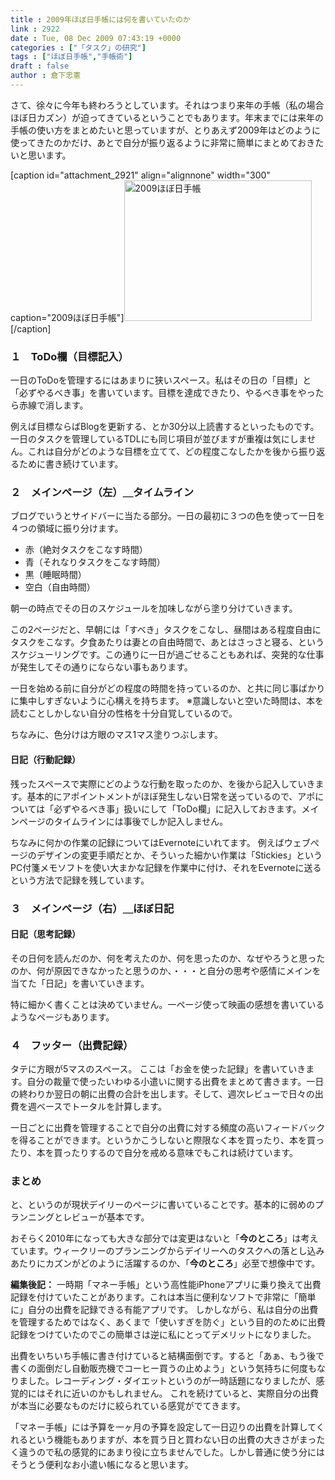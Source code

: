 ```yaml
---
title : 2009年ほぼ日手帳には何を書いていたのか
link : 2922
date : Tue, 08 Dec 2009 07:43:19 +0000
categories : ["「タスク」の研究"]
tags : ["ほぼ日手帳","手帳術"]
draft : false
author : 倉下忠憲
---
```



さて、徐々に今年も終わろうとしています。それはつまり来年の手帳（私の場合ほぼ日カズン）が迫ってきているということでもあります。年末までには来年の手帳の使い方をまとめたいと思っていますが、とりあえず2009年はどのように使ってきたのかだけ、あとで自分が振り返るように非常に簡単にまとめておきたいと思います。

[caption id="attachment_2921" align="alignnone" width="300" caption="2009ほぼ日手帳"]<img src="https://rashita.net/blog/wp-content/uploads/2009/12/2009hoboniti.jpg" alt="2009ほぼ日手帳" title="2009ほぼ日手帳" width="300" height="225" class="size-full wp-image-2921" />[/caption]

<h3>１　ToDo欄（目標記入）</h3>
一日のToDoを管理するにはあまりに狭いスペース。私はその日の「目標」と「必ずやるべき事」を書いています。目標を達成できたり、やるべき事をやったら赤線で消します。

例えば目標ならばBlogを更新する、とか30分以上読書するといったものです。一日のタスクを管理しているTDLにも同じ項目が並びますが重複は気にしません。これは自分がどのような目標を立てて、どの程度こなしたかを後から振り返るために書き続けています。

<h3>２　メインページ（左）＿タイムライン</h3>
ブログでいうとサイドバーに当たる部分。一日の最初に３つの色を使って一日を４つの領域に振り分けます。
<ul>
	<li>赤（絶対タスクをこなす時間）</li>
	<li>青（それなりタスクをこなす時間）</li>
	<li>黒（睡眠時間）</li>
	<li>空白（自由時間）</li>
</ul>


朝一の時点でその日のスケジュールを加味しながら塗り分けていきます。

この2ページだと、早朝には「すべき」タスクをこなし、昼間はある程度自由にタスクをこなす。夕食あたりは妻との自由時間で、あとはさっさと寝る、というスケジューリングです。この通りに一日が過ごせることもあれば、突発的な仕事が発生してその通りにならない事もあります。

一日を始める前に自分がどの程度の時間を持っているのか、と共に同じ事ばかりに集中しすぎないように心構えを持ちます。
※意識しないと空いた時間は、本を読むことしかしない自分の性格を十分自覚しているので。

ちなみに、色分けは方眼のマス1マス塗りつぶします。

<h4>日記（行動記録）</h4>
残ったスペースで実際にどのような行動を取ったのか、を後から記入していきます。基本的にアポイントメントがほぼ発生しない日常を送っているので、アポについては「必ずやるべき事」扱いにして「ToDo欄」に記入しておきます。メインページのタイムラインには事後でしか記入しません。

ちなみに何かの作業の記録についてはEvernoteにいれてます。
例えばウェブぺージのデザインの変更手順だとか、そういった細かい作業は「Stickies」というPC付箋メモソフトを使い大まかな記録を作業中に付け、それをEvernoteに送るという方法で記録を残しています。

<h3>３　メインページ（右）＿ほぼ日記</h3>
<h4>日記（思考記録）</h4>
その日何を読んだのか、何を考えたのか、何を思ったのか、なぜやろうと思ったのか、何が原因できなかったと思うのか、・・・と自分の思考や感情にメインを当てた「日記」を書いていきます。

特に細かく書くことは決めていません。一ページ使って映画の感想を書いているようなページもあります。


<h3>４　フッター（出費記録）</h3>
タテに方眼が5マスのスペース。
ここは「お金を使った記録」を書いていきます。自分の裁量で使ったいわゆる小遣いに関する出費をまとめて書きます。一日の終わりか翌日の朝に出費の合計を出します。そして、週次レビューで日々の出費を週ベースでトータルを計算します。

一日ごとに出費を管理することで自分の出費に対する頻度の高いフィードバックを得ることができます。というかこうしないと際限なく本を買ったり、本を買ったり、本を買ったりするので自分を戒める意味でもこれは続けています。

<h3>まとめ</h3>
と、というのが現状デイリーのページに書いていることです。基本的に弱めのプランニングとレビューが基本です。

おそらく2010年になっても大きな部分では変更はないと「<strong>今のところ</strong>」は考えています。ウィークリーのプランニングからデイリーへのタスクへの落とし込みあたりにカズンがどのように活躍するのか、「<strong>今のところ</strong>」必至で想像中です。

<div class="column">
<strong>編集後記：</strong>
一時期「マネー手帳」という高性能iPhoneアプリに乗り換えて出費記録を付けていたことがあります。これは本当に便利なソフトで非常に「簡単に」自分の出費を記録できる有能アプリです。
しかしながら、私は自分の出費を管理するためではなく、あくまで「使いすぎを防ぐ」という目的のために出費記録をつけていたのでこの簡単さは逆に私にとってデメリットになりました。

出費をいちいち手帳に書き付けていると結構面倒です。すると「あぁ、もう後で書くの面倒だし自動販売機でコーヒー買うの止めよう」という気持ちに何度もなりました。レコーディング・ダイエットというのが一時話題になりましたが、感覚的にはそれに近いのかもしれません。
これを続けていると、実際自分の出費が本当に必要なものだけに絞られている感覚がでてきます。

「マネー手帳」には予算を一ヶ月の予算を設定して一日辺りの出費を計算してくれるという機能もありますが、本を買う日と買わない日の出費の大きさがまったく違うので私の感覚的にあまり役に立ちませんでした。しかし普通に使う分にはそうとう便利なお小遣い帳になると思います。
</div></br></br>

